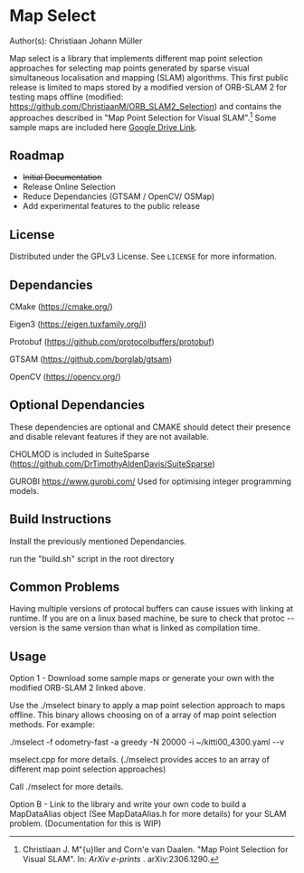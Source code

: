 # Map Select

Author(s): Christiaan Johann Müller

Map select is a library that implements different map point selection approaches for selecting map points generated by sparse visual simultaneous localisation and mapping (SLAM) algorithms. This first public release is limited to maps stored by a modified version of ORB-SLAM 2 for testing maps offline (modified: https://github.com/ChristiaanM/ORB_SLAM2_Selection) and contains the approaches described in "Map Point Selection for Visual SLAM".[^fn] Some sample maps are included here [Google Drive Link](https://drive.google.com/drive/folders/19SB5JmQW0m7A04oRNNT6iSZVBC0IXwKQ?usp=drive_link).

## Roadmap 

<ul>
<li>  <s>Initial Documentation</s> </li>
<li> Release Online Selection
<li> Reduce Dependancies (GTSAM / OpenCV/ OSMap) </li>
<li> Add experimental features to the public release </li>
</ul>
    
## License

Distributed under the GPLv3 License. See `LICENSE` for more information.
## Dependancies

CMake (https://cmake.org/)

Eigen3 (https://eigen.tuxfamily.org/i)
 
Protobuf (https://github.com/protocolbuffers/protobuf)

GTSAM (https://github.com/borglab/gtsam)

OpenCV (https://opencv.org/)

## Optional Dependancies
These dependencies are optional and CMAKE should detect their presence and disable relevant features if they are not available.

CHOLMOD is included in SuiteSparse (https://github.com/DrTimothyAldenDavis/SuiteSparse)

GUROBI https://www.gurobi.com/
Used for optimising integer programming models. 

## Build Instructions

Install the previously mentioned Dependancies. 

run the "build.sh" script in the root directory

## Common Problems

Having multiple versions of protocal buffers can cause issues with linking at runtime. If you are on a linux based machine, be sure to check that 
protoc --version is the same version than what is linked as compilation time. 

## Usage 

Option 1 - Download some sample maps or generate your own with the modified ORB-SLAM 2 linked above.

Use the ./mselect binary to apply a map point selection approach to maps offline. This binary allows choosing on of a array of map point selection methods. 
For example:

./mselect -f odometry-fast -a greedy -N 20000 -i ~/kitti00_4300.yaml --v

mselect.cpp for more details. (./mselect provides acces to an array of different map point selection approaches)

Call ./mselect for more details.

Option B  - Link to the library and write your own code to build a MapDataAlias object (See MapDataAlias.h for more details) for your SLAM problem. 
(Documentation for this is WIP)

[^fn]: Christiaan J. M\"{u}ller and Corn\'e van Daalen. "Map Point Selection for Visual SLAM". In: <em> ArXiv e-prints </em>. arXiv:2306.1290.







